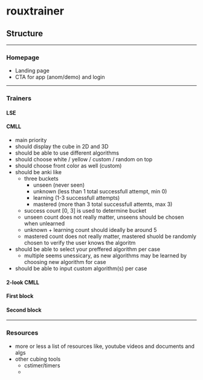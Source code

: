 # rouxtrainer

## Structure

---
### Homepage

* Landing page
* CTA for app (anom/demo) and login

---
### Trainers

#### LSE

#### CMLL
* main priority
* should display the cube in 2D and 3D
* should be able to use different algorithms
* should choose white / yellow / custom / random on top
* should choose front color as well (custom)
* should be anki like
    - three buckets
        * unseen    (never seen)
        * unknown   (less than 1 total successfull attempt, min 0)
        * learning  (1-3 successfull attempts)
        * mastered   (more than 3 total successfull attemts, max 3)
    - success count [0, 3] is used to determine bucket
    - unseen count does not really matter, unseens should be chosen when unlearned
    - unknown + learning count should ideally be around 5
    - mastered count does not really matter, mastered shuold be randomly chosen to verify the user knows the algoritm
* should be able to select your preffered algorithm per case
    - multiple seems unessicary, as new algorithms may be learned by choosing new algorithm for case
* should be able to input custom algorithm(s) per case

#### 2-look CMLL

#### First block

#### Second block


---
### Resources

* more or less a list of resources like, youtube videos and documents and algs
* other cubing tools
    - cstimer/timers
    - 